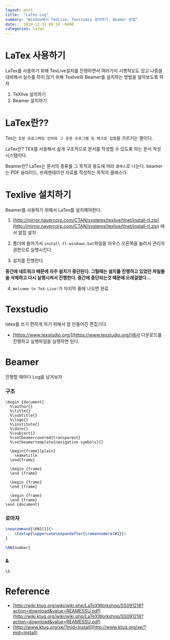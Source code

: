 ```yaml
---
layout: post
title:  "LaTex Log"
summary: "Window에서 TeXlive, Texstudio 설치하기, Beamer 문법"
date:   2019-12-31 09:10 -0400
categories: latex
---
```


# LaTex 사용하기

LaTex를 사용하기 위해 TexLive설치를 진행하면서 여러가지 시행착오도 있고 나중을 대비해서 실수를 하지 않기 위해 Texlive와 Beamer를 설치하는 방법을 알아보도록 하자

1. TeXlive 설치하기
2. Beamer 설치하기

# LaTex란??
Tex는 `조판 프로그래밍 언어와 그 운용 프로그램 및 매크로 집합`을 가르키는 말이다.

LaTex란? TEX를 사용해서 쉽게 구조적으로 문서를 작성할 수 있도록 하는 문서 작성 시스템이다.

Beamer란? LaTex는 문서의 종류를 그 목적과 용도에 따라 `클래스`로 나눈다. beamer는 PDF 슬라이드, 프레젠테이션 자료를 작성하는 목적의 클래스다.

# Texlive 설치하기

Beamer를 사용하기 위해서 LaTex를 설치해야한다.

1. [http://mirror.navercorp.com/CTAN/systems/texlive/tlnet/install-tl.zip](http://mirror.navercorp.com/CTAN/systems/texlive/tlnet/install-tl.zip) 에서 알집 설치

2. 폴더에 들어가서 `install-tl-windows.bat`파일을 마우스 오른쪽을 눌러서 관리자 권한으로 실행시킨다.

3. 설치를 진행한다.

**중간에 네트워크 때문에 자주 설치가 중단된다. 그럴때는 설치를 진행하고 있었던 파일들을 삭제하고 다시 실행시켜서 진행한다. 중간에 중단되는것 때문에 오래걸렸다...**

4. `Welcome to TeX Live!`가 마지막 줄에 나오면 완료

# Texstudio

latex를 쓰기 편하게 하기 위해서 잘 만들어진 편집기다.

- [https://www.texstudio.org/](https://www.texstudio.org/)에서 다운로드를 진행하고 실행파일을 실행하면 된다.

# Beamer

진행할 때마다 Log를 남겨보자

### 구조

```
\begin {document}
  %\author{}
  %\title{}
  %\subtitle{}
  %\logo{}
  %\institute{}
  %\date{}
  %\subject{}
  %\setbeamercovered{transparent}
  %\setbeamertemplate{navigation symbols}{}

  \begin{frame}[plain]
    \maketitle
  \end{frame}

  \begin {frame}
  \end {frame}

  \begin {frame}
  \end {frame}

  \begin {frame}
  \end {frame}
\end {document}
```

### 로마자

```latex
\newcommand{\RN}[1]{%
	\textup{\uppercase\expandafter{\romannumeral#1}}%
}

\RN{number}
```

### &

```
\&
```



# Reference
- [http://wiki.ktug.org/wiki/wiki.php/LaTeXWorkshop/SS091216?action=download&value=REAMESSU.pdf](http://wiki.ktug.org/wiki/wiki.php/LaTeXWorkshop/SS091216?action=download&value=REAMESSU.pdf)
- [http://www.ktug.org/xe/?mid=Install](http://www.ktug.org/xe/?mid=Install)
